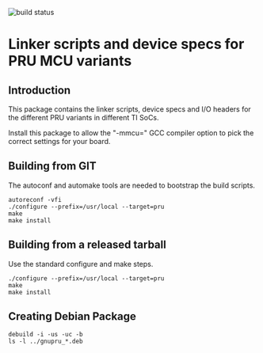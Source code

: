![build status](https://gitlab.com/dinuxbg/gnuprumcu/badges/master/pipeline.svg)

# Linker scripts and device specs for PRU MCU variants

## Introduction
This package contains the linker scripts, device specs and I/O headers for the different PRU variants in different TI SoCs.

Install this package to allow the "-mmcu=" GCC compiler option to pick the correct settings for your board.

## Building from GIT
The autoconf and automake tools are needed to bootstrap the build scripts.

	autoreconf -vfi
	./configure --prefix=/usr/local --target=pru
	make
	make install

## Building from a released tarball
Use the standard configure and make steps.

	./configure --prefix=/usr/local --target=pru
	make
	make install

## Creating Debian Package

	debuild -i -us -uc -b
	ls -l ../gnupru_*.deb
